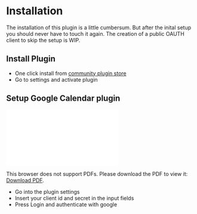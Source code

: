# Installation

The installation of this plugin is a little cumbersum. But after the inital setup you should never have to touch it again.
The creation of a public OAUTH client to skip the setup is WIP.

## Install Plugin

- One click install from [community plugin store](obsidian://show-plugin?id=google-calendar)
- Go to settings and activate plugin

## Setup Google Calendar plugin

<object data="Install.pdf" type="application/pdf" width="700px" height="700px">
    <embed src="Install.pdf">
        <p>This browser does not support PDFs. Please download the PDF to view it: <a href="Install.pdf">Download PDF</a>.</p>
    </embed>
</object>

- Go into the plugin settings
- Insert your client id and secret in the input fields
- Press Login and authenticate with google
